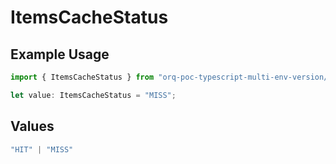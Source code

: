 # ItemsCacheStatus

## Example Usage

```typescript
import { ItemsCacheStatus } from "orq-poc-typescript-multi-env-version/models/operations";

let value: ItemsCacheStatus = "MISS";
```

## Values

```typescript
"HIT" | "MISS"
```
